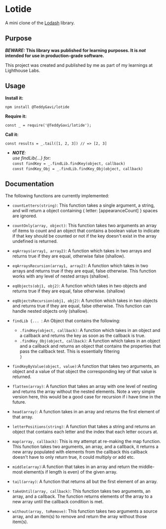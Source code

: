 # Lotide

A mini clone of the [Lodash](https://lodash.com) library.

## Purpose

**_BEWARE:_ This library was published for learning purposes. It is _not_ intended for use in production-grade software.**

This project was created and published by me as part of my learnings at Lighthouse Labs. 

## Usage

**Install it:**

`npm install @TeddyGavi/lotide`

**Require it:**

`const _ = require('@TeddyGavi/lotide');`

**Call it:**

`const results = _.tail([1, 2, 3]) // => [2, 3]`
* *__NOTE__:* \
*use findLib{...} for:* \
`const findKey = _.findLib.findKey(object, callback)`\
`const findKey_Obj = _.findLib.findKey_Obj(object, callback)`
## Documentation

The following functions are currently implemented:

* `countLetters(string)`: This function takes a single argument, a string, and will return a object containing { letter: [appearanceCount] } spaces are ignored.
* `countOnly(array, object)`: This function takes two arguments an array of items to count and an object that contains a boolean value to indicate if that key should be counted or not
if the key doesn't exist in the array undefined is returned.

* `eqArrays(array1, array2)`: A function which takes in two arrays and returns true if they are equal, otherwise false (shallow).

* `eqArraysRecursion(array1, array2)`: A function which takes in two arrays and returns true if they are equal, false otherwise. This function works with any level of nested arrays (shallow).

* `eqObjects(obj1, obj2)`: A function which takes in two objects and returns true if they are equal, false otherwise. (shallow)
* `eqObjectsRecursion(obj1, obj2)`: A function which takes in two objects and returns true if they are equal, false otherwise. This function can handle nested objects only (shallow).
* `findLib {... `: An Object that contains the following: 
  * `.findKey(object, callback)`: A function which takes in an object and a callback and returns the key as soon as the callback is true.
  * `.findKey_Obj(object, callback)`: A function which takes in an object and a callback and returns an object that contains the properties that pass the callback test. This is essentially filtering \
`}`
* `findKeyByValue(object, value)`:A function that takes two arguments, an object and a value of that object the corresponding key of that value is returned.

* `flatten(array)`: A function that takes an array with one level of nesting and returns the array without the nested elements. Note a very simple version here, this would be a good case for recursion if i have time in the future.
* `head(array)`: A function takes in an array and returns the first element of that array.
* `letterPositions(string)`: A function that takes a string and returns an object that contains each letter and the index that each letter occurs at.
* `map(array, callback)`: This is my attempt at re-making the map function. This function takes two arguments, an array, and a callback, it returns a new array populated with elements from the callback this callback doesn't have to only return true, it could multiply or add etc.
* `middle(array)`:A function that takes in an array and return the middle-most element(s if length is even) of the given array.
* `tail(array)`: A function that returns all but the first element of an array.
* `takeUntil(array, callback)`: This function takes two arguments, an array, and a callback. The function returns elements of the array to a new array until the callback condition is met.
* `without(array, toRemove)`: This function takes two arguments a source array, and an item(s) to remove and return the array without those item(s).
